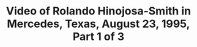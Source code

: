 ---
layout: manifest
title: Video of Rolando Hinojosa-Smith in Mercedes, Texas, August 23, 1995, Part 1
  of 3
manifest_name: video-of-rolando-hinojosa-smith-in-mercedes-texas-august-23-1995-part-1-of-3

---